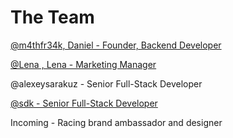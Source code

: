 # The Team

[@m4thfr34k, Daniel - Founder, Backend Developer](https://www.linkedin.com/in/danielryancharpentier)

[@Lena , Lena - Marketing Manager](https://www.linkedin.com/in/lenagrundhoefer/)

@alexeysarakuz - Senior Full-Stack Developer

[@sdk - Senior Full-Stack Developer](https://www.linkedin.com/in/sdkayy/)

Incoming - Racing brand ambassador and designer

